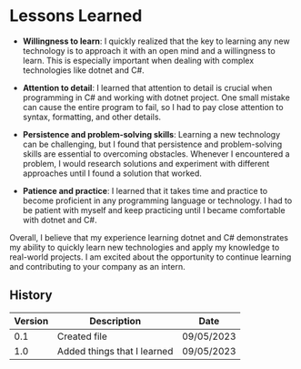 # Lessons Learned

- **Willingness to learn**: I quickly realized that the key to learning any new technology is to approach it with an open mind and a willingness to learn. This is especially important when dealing with complex technologies like dotnet and C#.

- **Attention to detail**: I learned that attention to detail is crucial when programming in C# and working with dotnet project. One small mistake can cause the entire program to fail, so I had to pay close attention to syntax, formatting, and other details.

- **Persistence and problem-solving skills**: Learning a new technology can be challenging, but I found that persistence and problem-solving skills are essential to overcoming obstacles. Whenever I encountered a problem, I would research solutions and experiment with different approaches until I found a solution that worked.

- **Patience and practice**: I learned that it takes time and practice to become proficient in any programming language or technology. I had to be patient with myself and keep practicing until I became comfortable with dotnet and C#.

Overall, I believe that my experience learning dotnet and C# demonstrates my ability to quickly learn new technologies and apply my knowledge to real-world projects. I am excited about the opportunity to continue learning and contributing to your company as an intern.

## History

| Version | Description                 | Date       |
| ------- | --------------------------- | ---------- |
| 0.1     | Created file                | 09/05/2023 |
| 1.0     | Added things that I learned | 09/05/2023 |

